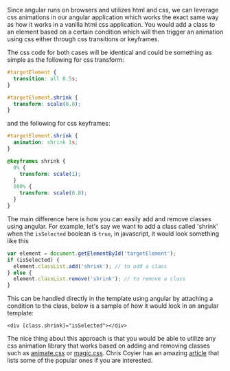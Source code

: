 Since angular runs on browsers and utilizes html and css, we can leverage css animations in our angular application which works the exact same way as how it works in a vanilla html css application. You would add a class to an element based on a certain condition which will then trigger an animation using css either through css transitions or keyframes.

The css code for both cases will be identical and could be something as simple as the following for css transform:

```css
#targetElement {
  transition: all 0.5s;
}

#targetElement.shrink {
  transform: scale(0.8);
}
```

and the following for css keyframes:

```css
#targetElement.shrink {
  animation: shrink 1s;
}

@keyframes shrink {
  0% {
    transform: scale(1);
  }
  100% {
    transform: scale(0.8);
  }
}
```

The main difference here is how you can easily add and remove classes using angular. For example, let's say we want to add a class called 'shrink' when the `isSelected` boolean is `true`, in javascript, it would look something like this

```javascript
var element = document.getElementById('targetElement');
if (isSelected) {
  element.classList.add('shrink'); // to add a class
} else {
  element.classList.remove('shrink'); // to remove a class
}
```

This can be handled directly in the template using angular by attaching a condition to the class, below is a sample of how it would look in an angular template:

```markup
<div [class.shrink]="isSelected"></div>
```

The nice thing about this approach is that you would be able to utilize any css animation library that works based on adding and removing classes such as [animate.css](https://daneden.github.io/animate.css/) or [magic.css](https://www.minimamente.com/project/magic/). Chris Coyier has an amazing [article](https://css-tricks.com/css-animation-libraries/) that lists some of the popular ones if you are interested.
